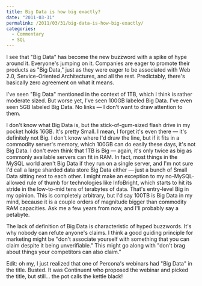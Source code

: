 ```yaml
---
title: Big Data is how big exactly?
date: "2011-03-31"
permalink: /2011/03/31/big-data-is-how-big-exactly/
categories:
  - Commentary
  - SQL
---
```

I see that "Big Data" has become the new buzzword with a spike of hype around it. Everyone's jumping on it. Companies are eager to promote their products as "Big Data," just as they were eager to be associated with Web 2.0, Service-Oriented Architectures, and all the rest. Predictably, there's basically zero agreement on what it means.

I've seen "Big Data" mentioned in the context of 1TB, which I think is rather moderate sized. But worse yet, I've seen 100GB labeled Big Data. I've even seen 5GB labeled Big Data. No links &#8212; I don't want to draw attention to them.

I don't know what Big Data is, but the stick-of-gum-sized flash drive in my pocket holds 16GB. It's pretty Small. I mean, I forget it's even there &#8212; it's definitely not Big. I don't know where I'd draw the line, but if it fits in a commodity server's memory, which 100GB can do easily these days, it's not Big Data. I don't even think that 1TB is Big &#8212; again, it's only twice as big as commonly available servers can fit in RAM. In fact, most things in the MySQL world aren't Big Data if they run on a single server, and I'm not sure I'd call a large sharded data store Big Data either &#8212; just a bunch of Small Data sitting next to each other. I might make an exception to my no-MySQL-allowed rule of thumb for technologies like InfoBright, which starts to hit its stride in the low-to-mid tens of terabytes of data. That's entry-level Big in my opinion. This is completely arbitrary, but I'd say 100TB is Big Data in my mind, because it is a couple orders of magnitude bigger than commodity RAM capacities. Ask me a few years from now, and I'll probably say a petabyte.

The lack of definition of Big Data is characteristic of hyped buzzwords. It's why nobody can refute anyone's claims. I think a good guiding principle for marketing might be "don't associate yourself with something that you can claim despite it being unverifiable." This might go along with "don't brag about things your competitors can also claim."

Edit: oh my, I just realized that one of Percona's webinars had "Big Data" in the title. Busted. It was Continuent who proposed the webinar and picked the title, but still&#8230; the pot calls the kettle black!
